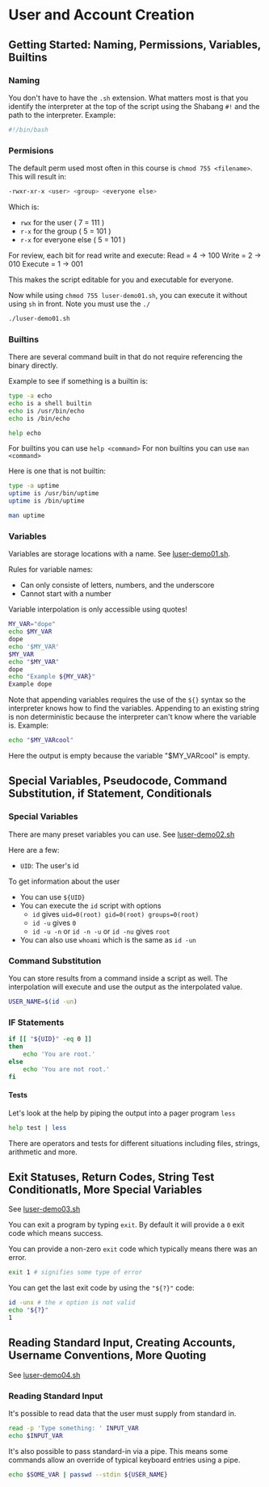 # User and Account Creation

## Getting Started: Naming, Permissions, Variables, Builtins

### Naming

You don't have to have the `.sh` extension. What matters most is that you identify the interpreter at the top of the script using the Shabang `#!` and the path to the interpreter. Example:

```bash
#!/bin/bash
```

### Permisions

The default perm used most often in this course is `chmod 755 <filename>`. This will result in:

```bash
-rwxr-xr-x <user> <group> <everyone else>
```

Which is:
- `rwx` for the user ( 7 = 111 )
- `r-x` for the group ( 5 = 101 )
- `r-x` for everyone else ( 5 = 101 )

For review, each bit for read write and execute:
Read = 4 -> 100
Write = 2 -> 010
Execute = 1 -> 001

This makes the script editable for you and executable for everyone.

Now while using `chmod 755 luser-demo01.sh`, you can execute it without using `sh` in front. Note you must use the `./`

```bash
./luser-demo01.sh
```

### Builtins

There are several command built in that do not require referencing the binary directly.

Example to see if something is a builtin is:

```bash
type -a echo
echo is a shell builtin
echo is /usr/bin/echo
echo is /bin/echo

help echo
```

For builtins you can use `help <command>`
For non builtins you can use `man <command>`

Here is one that is not builtin:

```bash
type -a uptime
uptime is /usr/bin/uptime
uptime is /bin/uptime

man uptime
```

### Variables

Variables are storage locations with a name. See [luser-demo01.sh](./../machine-data/linux-course-image-1/luser-demo01.sh).

Rules for variable names:

- Can only consiste of letters, numbers, and the underscore
- Cannot start with a number

Variable interpolation is only accessible using quotes!

```bash
MY_VAR="dope"
echo $MY_VAR
dope
echo '$MY_VAR'
$MY_VAR
echo "$MY_VAR"
dope
echo "Example ${MY_VAR}"
Example dope
```

Note that appending variables requires the use of the `${}` syntax so the interpreter knows how to find the variables. Appending to an existing string is non deterministic because the interpreter can't know where the variable is. Example:

```bash
echo "$MY_VARcool"

```

Here the output is empty because the variable "$MY_VARcool" is empty.

## Special Variables, Pseudocode, Command Substitution, if Statement, Conditionals

### Special Variables

There are many preset variables you can use.
See [luser-demo02.sh](./../machine-data/linux-course-image-1/luser-demo02.sh)

Here are a few:

- `UID`: The user's id

To get information about the user

- You can use `${UID}`
- You can execute the `id` script with options
    - `id` gives `uid=0(root) gid=0(root) groups=0(root)`
    - `id -u` gives `0`
    - `id -u -n` or `id -n -u` or `id -nu` gives `root`
- You can also use `whoami` which is the same as `id -un`

### Command Substitution

You can store results from a command inside a script as well. The interpolation will execute and use the output as the interpolated value.

```bash
USER_NAME=$(id -un)
```

### IF Statements

```bash
if [[ "${UID}" -eq 0 ]]
then 
    echo 'You are root.'
else
    echo 'You are not root.'
fi
```

#### Tests

Let's look at the help by piping the output into a pager program `less`

```bash
help test | less
```

There are operators and tests for different situations including files, strings, arithmetic and more.


## Exit Statuses, Return Codes, String Test Conditionatls, More Special Variables

See [luser-demo03.sh](./../machine-data/linux-course-image-1/luser-demo03.sh)

You can exit a program by typing `exit`. By default it will provide a `0` exit code which means success.

You can provide a non-zero `exit` code which typically means there was an error.

```bash
exit 1 # signifies some type of error
```

You can get the last exit code by using the `"${?}"` code:

```bash
id -unx # the x option is not valid
echo "${?}"
1
```

## Reading Standard Input, Creating Accounts, Username Conventions, More Quoting

See [luser-demo04.sh](./../machine-data/linux-course-image-1/luser-demo04.sh)

### Reading Standard Input

It's possible to read data that the user must supply from standard in.

```bash
read -p 'Type something: ' INPUT_VAR
echo $INPUT_VAR
```

It's also possible to pass standard-in via a pipe. This means some commands allow an override of typical keyboard entries using a pipe.

```bash
echo $SOME_VAR | passwd --stdin ${USER_NAME}
```
